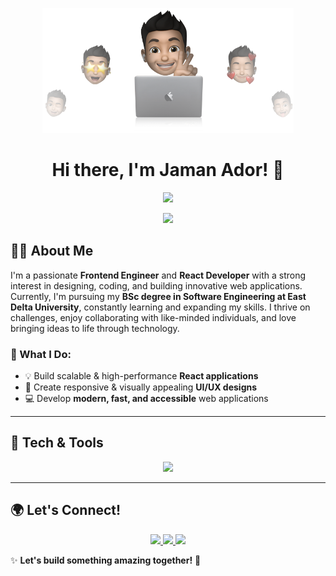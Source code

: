 <p align="center">
  <img src="https://raw.githubusercontent.com/KevinPatel04/KevinPatel04/master/cover-thompson.png" height="200px!important">
</p>

<h1 align="center">Hi there, I'm Jaman Ador! 👋</h1>

<p align="center">
  <img src="https://readme-typing-svg.herokuapp.com?font=Architects+Daughter&color=22EBF7&size=25&center=true&vCenter=true&lines=Frontend+Engineer;React+Developer;Tech+Enthusiast;Open+Source+Contributor"/>
</p>

<p align="center">
  <img src="https://media.giphy.com/media/hvRJCLFzcasrR4ia7z/giphy.gif" width="50px">
</p>

## 👨‍💻 About Me

I'm a passionate **Frontend Engineer** and **React Developer** with a strong interest in designing, coding, and building innovative web applications. Currently, I'm pursuing my **BSc degree in Software Engineering at East Delta University**, constantly learning and expanding my skills. I thrive on challenges, enjoy collaborating with like-minded individuals, and love bringing ideas to life through technology.

### 🚀 What I Do:
- 💡 Build scalable & high-performance **React applications**
- 🎨 Create responsive & visually appealing **UI/UX designs**
- 💻 Develop **modern, fast, and accessible** web applications

---

## 🚀 Tech & Tools

<p align="center">
  <img src="https://skillicons.dev/icons?i=html,css,tailwind,bootstrap,js,react,nodejs,json,git,github,vscode,sublime,firebase,figma" />
</p>

---

## 🌍 Let's Connect!

<p align="center">
  <a href="https://www.linkedin.com/in/jamanador/" target="_blank">
    <img src="https://img.shields.io/badge/-LinkedIn-05122A?style=for-the-badge&logo=linkedin&logoColor=white"/>
  </a>
  <a href="https://www.instagram.com/_atifadii_/" target="_blank">
    <img src="https://img.shields.io/badge/-Instagram-05122A?style=for-the-badge&logo=instagram&logoColor=white"/>
  </a>
  <a href="https://x.com/jaman_ador" target="_blank">
    <img src="https://img.shields.io/badge/-Twitter-05122A?style=for-the-badge&logo=twitter&logoColor=0AC97F"/>
  </a>
</p>

✨ **Let's build something amazing together!** 🚀
